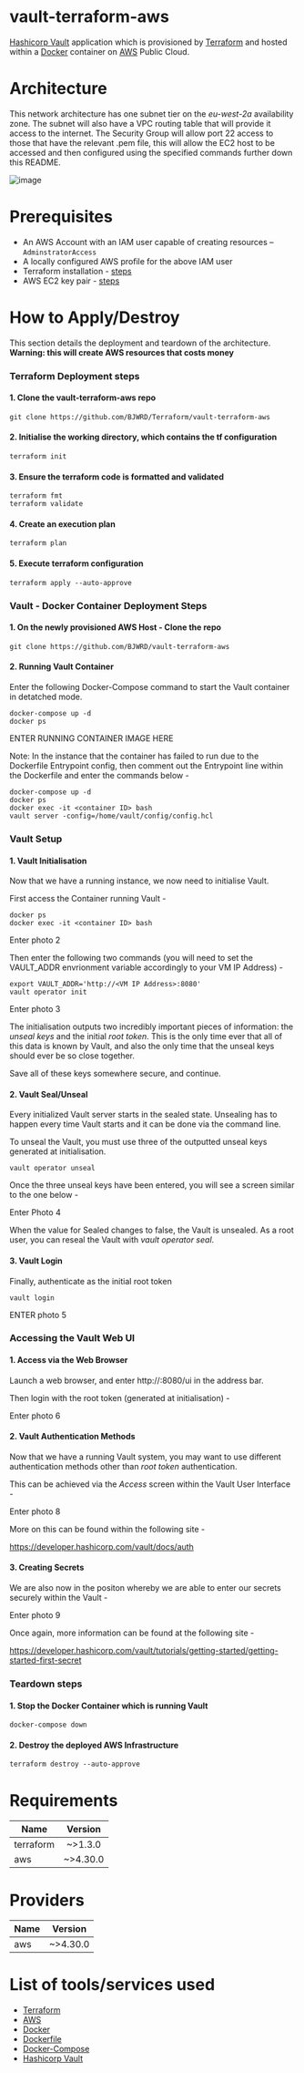 # vault-terraform-aws
[Hashicorp Vault](https://developer.hashicorp.com/vault) application which is provisioned by [Terraform](https://www.terraform.io/) and hosted within a [Docker](https://www.docker.com/) container on [AWS](https://aws.amazon.com/) Public Cloud.


# Architecture
This network architecture has one subnet tier on the *eu-west-2a* availability zone. The subnet will also have a VPC routing table that will provide it access to the internet. The Security Group will allow port 22 access to those that have the relevant .pem file, this will allow the EC2 host to be accessed and then configured using the specified commands further down this README.


![image](https://user-images.githubusercontent.com/83971386/198644799-1e3e2a34-8409-4678-8934-679e5172b68c.png)

# Prerequisites
* An AWS Account with an IAM user capable of creating resources – `AdminstratorAccess`
* A locally configured AWS profile for the above IAM user
* Terraform installation - [steps](https://learn.hashicorp.com/tutorials/terraform/install-cli)
* AWS EC2 key pair - [steps](https://docs.aws.amazon.com/AWSEC2/latest/UserGuide/ec2-key-pairs.html)

# How to Apply/Destroy
This section details the deployment and teardown of the architecture. **Warning: this will create AWS resources that costs money**

### Terraform Deployment steps

#### 1.	Clone the vault-terraform-aws repo
        
    git clone https://github.com/BJWRD/Terraform/vault-terraform-aws

#### 2.	Initialise the working directory, which contains the tf configuration 

    terraform init

#### 3.	 Ensure the terraform code is formatted and validated 

    terraform fmt
    terraform validate

#### 4.	Create an execution plan
    
    terraform plan

#### 5.	Execute terraform configuration 

    terraform apply --auto-approve

### Vault - Docker Container Deployment Steps

#### 1.  On the newly provisioned AWS Host - Clone the repo

    git clone https://github.com/BJWRD/vault-terraform-aws

#### 2.  Running Vault Container
Enter the following Docker-Compose command to start the Vault container in detatched mode.

    docker-compose up -d
    docker ps
    
ENTER RUNNING CONTAINER IMAGE HERE

Note: In the instance that the container has failed to run due to the Dockerfile Entrypoint config, then comment out the Entrypoint line within the Dockerfile and enter the commands below -

    docker-compose up -d
    docker ps 
    docker exec -it <container ID> bash
    vault server -config=/home/vault/config/config.hcl
    
### Vault Setup

#### 1.  Vault Initialisation 

Now that we have a running instance, we now need to initialise Vault.

First access the Container running Vault -

    docker ps 
    docker exec -it <container ID> bash   
     
Enter photo 2
     
Then enter the following two commands (you will need to set the VAULT_ADDR envrionment variable accordingly to your VM IP Address) -

    export VAULT_ADDR='http://<VM IP Address>:8080'
    vault operator init

Enter photo 3

The initialisation outputs two incredibly important pieces of information: the *unseal keys* and the initial *root token*. This is the only time ever that all of this data is known by Vault, and also the only time that the unseal keys should ever be so close together.

Save all of these keys somewhere secure, and continue.

#### 2.  Vault Seal/Unseal

Every initialized Vault server starts in the sealed state. Unsealing has to happen every time Vault starts and it can be done via the command line. 

To unseal the Vault, you must use three of the outputted unseal keys generated at initialisation. 

    vault operator unseal
     
Once the three unseal keys have been entered, you will see a screen similar to the one below -

Enter Photo 4 

When the value for Sealed changes to false, the Vault is unsealed. As a root user, you can reseal the Vault with *vault operator seal*.

#### 3.  Vault Login

Finally, authenticate as the initial root token

    vault login
     
ENTER photo 5

### Accessing the Vault Web UI

#### 1.  Access via the Web Browser

Launch a web browser, and enter http://<VM IP Address>:8080/ui in the address bar.

Then login with the root token (generated at initialisation) -

Enter photo 6

#### 2.  Vault Authentication Methods

Now that we have a running Vault system, you may want to use different authentication methods other than *root token* authentication. 

This can be achieved via the *Access* screen within the Vault User Interface -

Enter photo 8

More on this can be found within the following site - 

https://developer.hashicorp.com/vault/docs/auth

#### 3.  Creating Secrets

We are also now in the positon whereby we are able to enter our secrets securely within the Vault -

Enter photo 9

Once again, more information can be found at the following site - 

https://developer.hashicorp.com/vault/tutorials/getting-started/getting-started-first-secret

### Teardown steps

#### 1.  Stop the Docker Container which is running Vault

    docker-compose down

#### 2.	Destroy the deployed AWS Infrastructure

    terraform destroy --auto-approve


# Requirements
| Name          | Version       |
| ------------- |:-------------:|
| terraform     | ~>1.3.0     |
| aws           | ~>4.30.0      |

# Providers
| Name          | Version       |
| ------------- |:-------------:|
| aws           | ~>4.30.0      |


# List of tools/services used
* [Terraform](https://www.terraform.io/)
* [AWS](https://aws.amazon.com/)
* [Docker](https://www.docker.com/)
* [Dockerfile](https://docs.docker.com/engine/reference/builder/)
* [Docker-Compose](https://docs.docker.com/compose/install/)
* [Hashicorp Vault](https://developer.hashicorp.com/vault)
